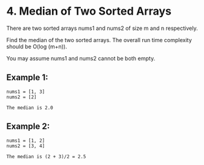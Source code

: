 # 4. Median of Two Sorted Arrays

There are two sorted arrays nums1 and nums2 of size m and n respectively.

Find the median of the two sorted arrays. The overall run time complexity should be O(log (m+n)).

You may assume nums1 and nums2 cannot be both empty.

## Example 1:

```
nums1 = [1, 3]
nums2 = [2]

The median is 2.0
```

## Example 2:

```
nums1 = [1, 2]
nums2 = [3, 4]

The median is (2 + 3)/2 = 2.5
```